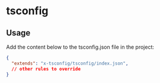 # tsconfig

## Usage

Add the content below to the tsconfig.json file in the project:

```json
{
  "extends": "x-tsconfig/tsconfig/index.json",
  // other rules to override
}
```
